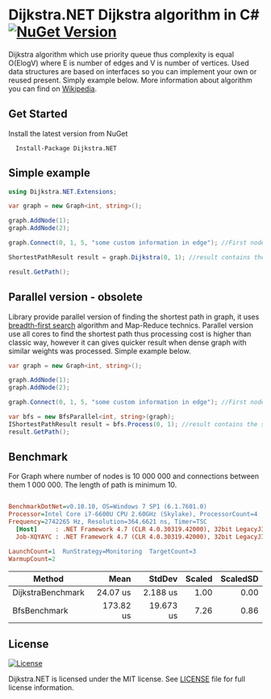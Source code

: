 # Dijkstra.NET Dijkstra algorithm in C&#35; [![NuGet Version](https://img.shields.io/badge/Dijkstra.NET-1.0.9-blue.svg)](https://www.nuget.org/packages/Dijkstra.NET)

Dijkstra algorithm which use priority queue thus complexity is equal O(ElogV) where E is number of edges and V is number of vertices. Used data structures are based on interfaces so you can implement your own or reused present. Simply example below. More information about algorithm you can find on [Wikipedia](https://en.wikipedia.org/wiki/Dijkstra%27s_algorithm).

## Get Started
Install the latest version from NuGet

```
  Install-Package Dijkstra.NET
```

## Simple example

```c#
using Dijkstra.NET.Extensions;

var graph = new Graph<int, string>();

graph.AddNode(1);
graph.AddNode(2);

graph.Connect(0, 1, 5, "some custom information in edge"); //First node has key equal 0

ShortestPathResult result = graph.Dijkstra(0, 1); //result contains the shortest path

result.GetPath();
```
## Parallel version - obsolete

Library provide parallel version of finding the shortest path in graph, it uses [breadth-first search](https://en.wikipedia.org/wiki/Breadth-first_search) algorithm and Map-Reduce technics. Parallel version use all cores to find the shortest path thus processing cost is higher than classic way, however it can gives quicker result when dense graph with similar weights was processed. Simple example below.

```c#
var graph = new Graph<int, string>();

graph.AddNode(1);
graph.AddNode(2);

graph.Connect(0, 1, 5, "some custom information in edge"); //First node has key equal 0

var bfs = new BfsParallel<int, string>(graph);
IShortestPathResult result = bfs.Process(0, 1); //result contains the shortest path
result.GetPath();
```

## Benchmark

For Graph where number of nodes is 10 000 000 and connections between them 1 000 000. The length of path is minimum 10.

``` ini

BenchmarkDotNet=v0.10.10, OS=Windows 7 SP1 (6.1.7601.0)
Processor=Intel Core i7-6600U CPU 2.60GHz (Skylake), ProcessorCount=4
Frequency=2742265 Hz, Resolution=364.6621 ns, Timer=TSC
  [Host]     : .NET Framework 4.7 (CLR 4.0.30319.42000), 32bit LegacyJIT-v4.7.2116.0
  Job-XQYAYC : .NET Framework 4.7 (CLR 4.0.30319.42000), 32bit LegacyJIT-v4.7.2116.0

LaunchCount=1  RunStrategy=Monitoring  TargetCount=3  
WarmupCount=2  

```
|            Method |      Mean |    StdDev | Scaled | ScaledSD |
|------------------ |----------:|----------:|-------:|---------:|
| DijkstraBenchmark |  24.07 us |  2.188 us |   1.00 |     0.00 |
|      BfsBenchmark | 173.82 us | 19.673 us |   7.26 |     0.86 |

## License

[![License](https://img.shields.io/badge/license-MIT-blue.svg?style=plastic)](https://github.com/matiii/Dijkstra.NET/blob/master/LICENSE)

Dijkstra.NET is licensed under the MIT license. See [LICENSE](LICENSE) file for full license information.
